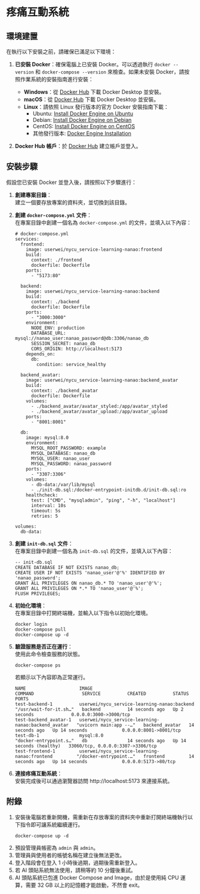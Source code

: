 # 疼痛互動系統

## 環境建置

在執行以下安裝之前，請確保已滿足以下環境：

1. **已安裝 Docker**：確保電腦上已安裝 Docker。可以透過執行 `docker --version` 和 `docker-compose --version` 來檢查。如果未安裝 Docker，請按照作業系統的安裝指南進行安裝：
   - **Windows**：從 [Docker Hub](https://hub.docker.com/editions/community/docker-ce-desktop-windows) 下載 Docker Desktop 並安裝。
   - **macOS**：從 [Docker Hub](https://hub.docker.com/editions/community/docker-ce-desktop-mac) 下載 Docker Desktop 並安裝。
   - **Linux**：請依照 Linux 發行版本的官方 Docker 安裝指南下載：
     - Ubuntu: [Install Docker Engine on Ubuntu](https://docs.docker.com/engine/install/ubuntu/)
     - Debian: [Install Docker Engine on Debian](https://docs.docker.com/engine/install/debian/)
     - CentOS: [Install Docker Engine on CentOS](https://docs.docker.com/engine/install/centos/)
     - 其他發行版本: [Docker Engine Installation](https://docs.docker.com/engine/install/)

2. **Docker Hub 帳戶**：於 [Docker Hub](https://hub.docker.com) 建立帳戶並登入。

## 安裝步驟

假設您已安裝 Docker 並登入後，請按照以下步驟進行：  

1. **創建專案目錄**：  
    建立一個要存放專案的資料夾，並切換到該目錄。

2. **創建 `docker-compose.yml` 文件**：  
    在專案目錄中創建一個名為 `docker-compose.yml` 的文件，並填入以下內容：  
    ```yaml=
    # docker-compose.yml
    services:
      frontend:
        image: userwei/nycu_service-learning-nanao:frontend
        build:
          context: ./frontend
          dockerfile: Dockerfile
        ports:
          - "5173:80"
      
      backend:
        image: userwei/nycu_service-learning-nanao:backend
        build:
          context: ./backend
          dockerfile: Dockerfile
        ports:
          - "3000:3000"
        environment:
          NODE_ENV: production
          DATABASE_URL: mysql://nanao_user:nanao_password@db:3306/nanao_db
          SESSION_SECRET: nanao_db
          CORS_ORIGIN: http://localhost:5173
        depends_on:
          db:
            condition: service_healthy

      backend_avatar:
        image: userwei/nycu_service-learning-nanao:backend_avatar
        build:
          context: ./backend_avatar
          dockerfile: Dockerfile
        volumes:
          - ./backend_avatar/avatar_styled:/app/avatar_styled
          - ./backend_avatar/avatar_upload:/app/avatar_upload
        ports:
          - "8001:8001"

      db:
        image: mysql:8.0
        environment:
          MYSQL_ROOT_PASSWORD: example
          MYSQL_DATABASE: nanao_db
          MYSQL_USER: nanao_user
          MYSQL_PASSWORD: nanao_password
        ports:
          - "3307:3306"
        volumes:
          - db-data:/var/lib/mysql
          - ./init-db.sql:/docker-entrypoint-initdb.d/init-db.sql:ro
        healthcheck:
          test: ["CMD", "mysqladmin", "ping", "-h", "localhost"]
          interval: 10s
          timeout: 5s
          retries: 5

    volumes:
      db-data:

    ```
3. **創建 `init-db.sql` 文件**：  
    在專案目錄中創建一個名為 `init-db.sql` 的文件，並填入以下內容：  
    ```sql=
    -- init-db.sql
    CREATE DATABASE IF NOT EXISTS nanao_db;
    CREATE USER IF NOT EXISTS 'nanao_user'@'%' IDENTIFIED BY 'nanao_password';
    GRANT ALL PRIVILEGES ON nanao_db.* TO 'nanao_user'@'%';
    GRANT ALL PRIVILEGES ON *.* TO 'nanao_user'@'%';
    FLUSH PRIVILEGES;
    ```
4. **初始化環境**：  
    在專案目錄中打開終端機，並輸入以下指令以初始化環境。  
    ```bash=
    docker login
    docker-compose pull
    docker-compose up -d
    ```
5. **驗證服務是否正在運行**：  
    使用此命令檢查服務的狀態。  
    ```bash=
    docker-compose ps
    ```
    若顯示以下內容即為正常運行。  
    ```bash=
    NAME                    IMAGE                                                COMMAND                  SERVICE          CREATED          STATUS                    PORTS
    test-backend-1          userwei/nycu_service-learning-nanao:backend          "/usr/wait-for-it.sh…"   backend          14 seconds ago   Up 2 seconds              0.0.0.0:3000->3000/tcp
    test-backend_avatar-1   userwei/nycu_service-learning-nanao:backend_avatar   "uvicorn main:app --…"   backend_avatar   14 seconds ago   Up 14 seconds             0.0.0.0:8001->8001/tcp
    test-db-1               mysql:8.0                                            "docker-entrypoint.s…"   db               14 seconds ago   Up 14 seconds (healthy)   33060/tcp, 0.0.0.0:3307->3306/tcp
    test-frontend-1         userwei/nycu_service-learning-nanao:frontend         "/docker-entrypoint.…"   frontend         14 seconds ago   Up 14 seconds             0.0.0.0:5173->80/tcp
    ```
6. **連接疼痛互動系統**：  
    安裝完成後可以通過瀏覽器訪問 http://localhost:5173 來連接系統。

## 附錄
1. 安裝後電腦若重新開機，需重新在存放專案的資料夾中重新打開終端機執行以下指令即可讓系統繼續運行。  
    ```bash=
    docker-compose up -d
    ```
2. 預設管理員帳密為 `admin` 與 `admin`。
3. 管理員與使用者的帳號名稱在建立後無法更改。
4. 登入階段會在登入 1 小時後過期，過期後需重新登入。
5. 若 AI 頭貼系統無法使用，請稍等約 10 分鐘後重試。
6. AI 頭貼系統已包進 Docker Compose and Image，由於是使用純 CPU 運算，需要 32 GB 以上的記憶體才能啟動，不然會 exit。
